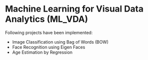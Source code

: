 # Machine Learning for Visual Data Analytics (ML_VDA)

Following projects have been implemented:
- Image Classification using Bag of Words (BOW)
- Face Recognition using Eigen Faces
- Age Estimation by Regression
